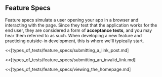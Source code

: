 ## Feature Specs

Feature specs simulate a user opening your app in a browser and interacting with
the page. Since they test that the application works for the end user, they are
considered a form of **acceptance tests**, and you may hear them referred to as
such. When developing a new feature and practicing outside-in development, this
is where we'll typically start.

<<[types_of_tests/feature_specs/submitting_a_link_post.md]

<<[types_of_tests/feature_specs/submitting_an_invalid_link.md]

<<[types_of_tests/feature_specs/viewing_the_homepage.md]
